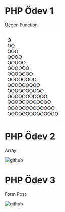 # PHP Ödev 1

Üçgen Function

![github](img/patika-üçgen-ödevi.jpg)

# PHP Ödev 2

Array

![github](img/array-ödevi.jpg)

# PHP Ödev 3

Form Post

![github](img/form-post)
